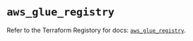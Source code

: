 # `aws_glue_registry`

Refer to the Terraform Registory for docs: [`aws_glue_registry`](https://registry.terraform.io/providers/hashicorp/aws/3.76.1/docs/resources/glue_registry).
